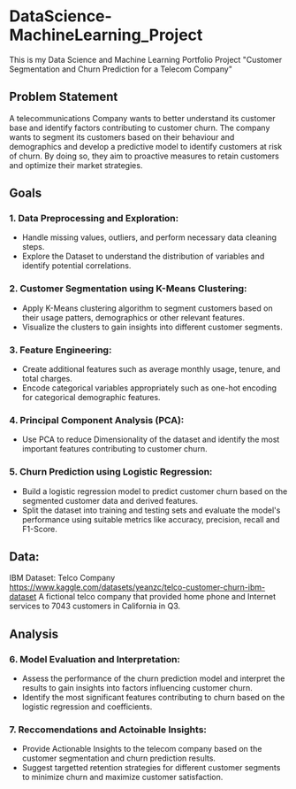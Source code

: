 # DataScience-MachineLearning_Project
This is my Data Science and Machine Learning Portfolio Project
"Customer Segmentation and Churn Prediction for a Telecom Company"

## Problem Statement
A telecommunications Company wants to better understand its customer base and identify factors contributing to customer churn. The company wants to segment its customers based on their behaviour and demographics and develop a predictive model to identify customers at risk of churn. By doing so, they aim to proactive measures to retain customers and optimize their market strategies.

## Goals
### 1. Data Preprocessing and Exploration:
- Handle missing values, outliers, and perform necessary data cleaning steps.
- Explore the Dataset to understand the distribution of variables and identify potential correlations.
### 2. Customer Segmentation using K-Means Clustering:
- Apply K-Means clustering algorithm to segment customers based on their usage patters, demographics or other relevant features.
- Visualize the clusters to gain insights into different customer segments.
### 3. Feature Engineering:
- Create additional features such as average monthly usage, tenure, and total charges.
- Encode categorical variables appropriately such as one-hot encoding for categorical demographic features.
### 4. Principal Component Analysis (PCA):
- Use PCA to reduce Dimensionality of the dataset and identify the most important features contributing to customer churn.
### 5. Churn Prediction using Logistic Regression:
- Build a logistic regression model to predict customer churn based on the segmented customer data and derived features.
- Split the dataset into training and testing sets and evaluate the model's performance using suitable metrics like accuracy, precision, recall and F1-Score.

## Data:
IBM Dataset: Telco Company https://www.kaggle.com/datasets/yeanzc/telco-customer-churn-ibm-dataset
A fictional telco company that provided home phone and Internet services to 7043 customers in California in Q3.

## Analysis
### 6. Model Evaluation and Interpretation:
- Assess the performance of the churn prediction model and interpret the results to gain insights into factors influencing customer churn.
- Identify the most significant features contributing to churn based on the logistic regression and coefficients.
### 7. Reccomendations and Actoinable Insights:
- Provide Actionable Insights to the telecom company based on the customer segmentation and churn prediction results.
- Suggest targetted retention strategies for different customer segments to minimize churn and maximize customer satisfaction.